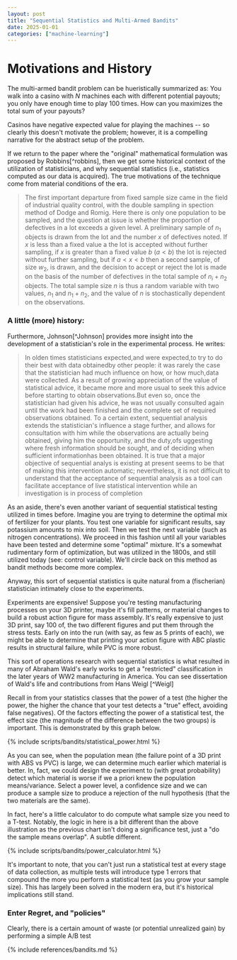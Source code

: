 ```yaml
---
layout: post
title: "Sequential Statistics and Multi-Armed Bandits"
date: 2025-01-01
categories: ["machine-learning"]
---
```


# Motivations and History

The multi-armed bandit problem can be hueristically summarized as: You walk into a casino with $N$ machines each with different potential payouts; you only have enough time to play 100 times. How can you maximizes the total sum of your payouts?

Casinos have negative expected value for playing the machines -- so clearly this doesn't motivate the problem; however, it is a compelling narrative for the abstract setup of the problem.

If we return to the paper where the "original" mathematical formulation was proposed by Robbins[^robbins], then we get some historical context of the utilization of statisticians, and why sequential statistics (i.e., statistics computed as our data is acquired). The true motivations of the technique come from material conditions of the era.

> The first important departure from fixed sample size came in
> the field of industrial quality control, with the double sampling in
> spection method of Dodge and Romig. Here there is only one
> population to be sampled, and the question at issue is whether the
> proportion of defectives in a lot exceeds a given level. A preliminary
> sample of $n_1$ objects is drawn from the lot and the number $x$ of defectives
> noted. If $x$ is less than a fixed value a the lot is accepted without
> further sampling, if $x$ is greater than a fixed value $b$ $(a<b)$ the
> lot is rejected without further sampling, but if $a<x<b$ then a second
> sample, of size $w_2$, is drawn, and the decision to accept or reject the
> lot is made on the basis of the number of defectives in the total sample
> of $n_i+n_2$ objects. The total sample size $n$ is thus a random variable
> with two values, $n_1$ and $n_1+n_2$, and the value of $n$ is stochastically
> dependent on the observations. 

### A little (more) history:

Furthermore, Johnson[^Johnson] provides more insight into the development of a statistician's role in the experimental process. He writes: 

> In olden times statisticians expected,and were expected,to try to do their best
> with data obtainedby other people: it was rarely the case that the statistician had
> much influence on how, or how much,data were collected. As a result of growing
> appreciation of the value of statistical advice, it became more and more usual to seek
> this advice before starting to obtain observations.But even so, once the statistician
> had given his advice, he was not usually consulted again until the work had been
> finished and the complete set of required observations obtained. To a certain extent,
> sequential analysis extends the statistician's influence a stage further, and allows for
> consultation with him while the observations are actually being obtained, giving him
> the opportunity, and the duty,ofs uggesting where fresh information should be sought,
> and of deciding when sufficient informationhas been obtained. It is true that a
> major objective of sequential analys is existing at present seems to be that of making
> this intervention automatic; nevertheless, it is not difficult to understand that the
> acceptance of sequential analysis as a tool can facilitate acceptance of live statistical
> intervention while an investigation is in process of completion

As an aside, there's even another variant of sequential statistical testing utilized in times before. Imagine you are trying to determine the optimal mix of fertilizer for your plants. You test one variable for significant results, say potassium amounts to mix into soil. Then we test the next variable (such as nitrogen concentrations). We proceed in this fashion until all your variables have been tested and determine some "optimal" mixture. It's a somewhat rudimentary form of optimization, but was utilized in the 1800s, and still utilized today (see: control variable). We'll circle back on this method as bandit methods become more complex.

Anyway, this sort of sequential statistics is quite natural from a (fischerian) statistician intimately close to the experiments.

Experiments are expensive! Suppose you're testing manufacturing processes on your 3D printer, maybe it's fill patterns, or material changes to build a robust action figure for mass assembly. It's really expensive to just 3D print, say 100 of, the two different figures and put them through the stress tests. Early on into the run (with say, as few as 5 prints of each), we might be able to determine that printing your action figure with ABC plastic results in structural failure, while PVC is more robust.

This sort of operations research with sequential statistics is what resulted in many of Abraham Wald's early works to get a "restricted" classification in the later years of WW2 manufacturing in America. You can see dissertation of Wald's life and contributions from  Hans Weigl [^Weigl] 

Recall in from your statistics classes that the power of a test (the higher the power, the higher the chance that your test detects a "true" effect, avoiding false negatives). Of the factors effecting the power of a statistical test, the effect size (the magnitude of the difference between the two groups) is important. This is demonstrated by this graph below. 

{% include scripts/bandits/statistical_power.html %}

As you can see, when the population mean (the failure point of a 3D print with ABS vs PVC) is large, we can determine much earlier which material is better. In, fact, we could design the experiment to (with great probability) detect which material is worse if we a priori knew the population means/variance. Select a power level, a confidence size and we can produce a sample size to produce a rejection of the null hypothesis (that the two materials are the same).

In fact, here's a little calculator to do compute what sample size you need to a T-test. Notably, the logic in here is a bit different than the above illustration as the previous chart isn't doing a significance test, just a "do the sample means overlap". A subtle different.

{% include scripts/bandits/power_calculator.html %}

It's important to note, that you can't just run a statistical test at every stage of data collection, as multiple tests will introduce type 1 errors that compound the more you perform a statistical test (as you grow your sample size). This has largely been solved in the modern era, but it's historical implications still stand.

### Enter Regret, and "policies"

Clearly, there is a certain amount of waste (or potential unrealized gain) by performing a simple A/B test



{% include references/bandits.md %}
